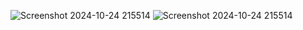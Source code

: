 ![Screenshot 2024-10-24 215514](https://github.com/user-attachments/assets/703955f0-9f82-4465-84a8-99d13155a1c7)
![Screenshot 2024-10-24 215514](https://github.com/user-attachments/assets/60ba507d-6cff-45ed-aa51-b011f1290f2b)
